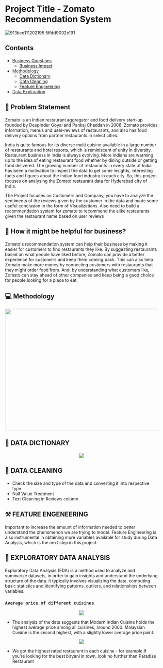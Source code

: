 # Project Title -  Zomato Recommendation System

![913bce111202195 5ffdd9002e191](https://user-images.githubusercontent.com/88886118/216815172-e366959d-3324-40cb-9128-ac1eb96e0271.gif)

## Contents <p id="contents"></p>
- <a href="#bquestions">Business Questions</a>
  - <a href="#business_impact">Business Impact</a>
- <a href="#methodology">Methodology</a>
  - <a href="#data_dictionary">Data Dictionary</a>
  - <a href="#data_cleaning">Data Cleaning</a>
  - <a href="#feature_engineering">Feature Engineering</a>
- <a href="#data_exploration">Data Exploration</a>

## 📝 Problem Statement <p id="bquestions"></p>

Zomato is an Indian restaurant aggregator and food delivery start-up founded by Deepinder Goyal and Pankaj Chaddah in 2008. Zomato provides information, menus and user-reviews of restaurants, and also has food delivery options from partner restaurants in select cities.

India is quite famous for its diverse multi cuisine available in a large number of restaurants and hotel resorts, which is reminiscent of unity in diversity. Restaurant business in India is always evolving. More Indians are warming up to the idea of eating restaurant food whether by dining outside or getting food delivered. The growing number of restaurants in every state of India has been a motivation to inspect the data to get some insights, interesting facts and figures about the Indian food industry in each city. So, this project focuses on analysing the Zomato restaurant data for Hyderabad city of India.

The Project focuses on Customers and Company, you have to analyze the sentiments of the reviews given by the customer in the data and made some useful conclusion in the form of Visualizations. Also need to build a recommendation system for zomato to recommend the alike restaurants given the restaurant name based on user reviews


## 🤔 How it might be helpful for business? <p id="business_impact"></p>

Zomato's recommendation system can help their business by making it easier for customers to find restaurants they like. By suggesting restaurants based on what people have liked before, Zomato can provide a better experience for customers and keep them coming back. This can also help Zomato make more money by connecting customers with restaurants that they might order food from. And, by understanding what customers like, Zomato can stay ahead of other companies and keep being a good choice for people looking for a place to eat.


## 💻 Methodology <p id="methodology"></p>

<p align="center">
<img src="https://user-images.githubusercontent.com/88886118/216816656-e19fa152-81fd-41c1-bd10-3d615385b5f4.png" width="700" height="400"/>
</p>

## 📝 DATA DICTIONARY <p id="data_dictionary"></p>

<p align="center">
<img src="https://user-images.githubusercontent.com/88886118/216816725-d18732b0-c097-42a6-86a9-2fdd903d6030.png">
</p>

## 🧹 DATA CLEANING <p id="data_cleaning"></p>
- Check the size and type of the data and converting it into respective type 
- Null Value Treatment 
- Text Cleaning in Reviews column 

## ⚒️	FEATURE ENGENEERING <p id="feature_engineering"></p>

Important to increase the amount of information needed to better understand the phenomenon we are trying to model. Feature Engineering is also instrumental in obtaining more variables available for study during Data Analysis, which is the next step in this project.

## 🔎 EXPLORATORY DATA ANALYSIS <p id="data_exploration"></p>

Exploratory Data Analysis (EDA) is a method used to analyze and summarize datasets, in order to gain insights and understand the underlying structure of the data. It typically involves visualizing the data, computing basic statistics and identifying patterns, outliers, and relationships between variables.

### `Average price of different cuisines`

<p align="center">
<img src="https://user-images.githubusercontent.com/88886118/216817500-734ca30c-886a-4659-ba62-5f17183681e6.png">
</p> 

- The analysis of the data suggests that Modern Indian Cuisine holds the highest average price among all cuisines, around 2000. Malaysian Cuisine is the second highest, with a slightly lower average price point.


<p align="center">
<img src="https://user-images.githubusercontent.com/88886118/216817679-5d334a3f-4b13-4908-8f4e-32a5cf333ff7.png">
</p> 

- We got the highest rated restaurant in each cuisine - for example If you're looking for the best biryani in town, look no further than Paradise Restaurant
